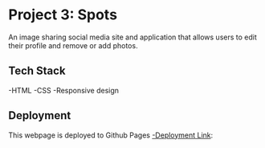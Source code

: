 # Project 3: Spots

An image sharing social media site and application that allows users to edit their profile and remove or add photos.

## Tech Stack

-HTML
-CSS
-Responsive design

## Deployment

This webpage is deployed to Github Pages
[-Deployment Link](https://dogeloveme.github.io/se_project_spots/):
